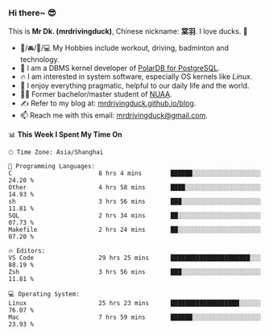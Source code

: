 ### Hi there~ 😎

This is **Mr Dk. (mrdrivingduck)**, Chinese nickname: **棠羽**. I love ducks. 🦆

- 💪/🚘/🏸/💻 My Hobbies include workout, driving, badminton and technology.
- 🍊 I am a DBMS kernel developer of [PolarDB for PostgreSQL](https://github.com/ApsaraDB/PolarDB-for-PostgreSQL).
- 🔥 I am interested in system software, especially OS kernels like *Linux*.
- 🔧 I enjoy everything pragmatic, helpful to our daily life and the world.
- 👨‍🎓 Former bachelor/master student of [NUAA](https://en.wikipedia.org/wiki/Nanjing_University_of_Aeronautics_and_Astronautics).
- ✍ Refer to my blog at: [mrdrivingduck.github.io/blog](https://mrdrivingduck.github.io/blog/).
- 📫 Reach me with this email: [mrdrivingduck@gmail.com](mailto:mrdrivingduck@gmail.com).

<!--START_SECTION:waka-->
📊 **This Week I Spent My Time On** 

```text
🕑︎ Time Zone: Asia/Shanghai

💬 Programming Languages: 
C                        8 hrs 4 mins        ██████░░░░░░░░░░░░░░░░░░░   24.20 % 
Other                    4 hrs 58 mins       ████░░░░░░░░░░░░░░░░░░░░░   14.93 % 
sh                       3 hrs 56 mins       ███░░░░░░░░░░░░░░░░░░░░░░   11.81 % 
SQL                      2 hrs 34 mins       ██░░░░░░░░░░░░░░░░░░░░░░░   07.73 % 
Makefile                 2 hrs 24 mins       ██░░░░░░░░░░░░░░░░░░░░░░░   07.20 % 

🔥 Editors: 
VS Code                  29 hrs 25 mins      ██████████████████████░░░   88.19 % 
Zsh                      3 hrs 56 mins       ███░░░░░░░░░░░░░░░░░░░░░░   11.81 % 

💻 Operating System: 
Linux                    25 hrs 23 mins      ███████████████████░░░░░░   76.07 % 
Mac                      7 hrs 59 mins       ██████░░░░░░░░░░░░░░░░░░░   23.93 % 
```


<!--END_SECTION:waka-->

<!-- ![Mr Dk.'s GitHub Stats](https://github-readme-stats.vercel.app/api?username=mrdrivingduck&count_private&show_icons=true&theme=buefy) -->

<!-- ![Most Used Languages](https://github-readme-stats.vercel.app/api/top-langs/?username=mrdrivingduck&exclude_repo=mips32-CPU,snort-tcp-socket&theme=buefy&layout=compact&langs_count=10) -->


<!--
**mrdrivingduck/mrdrivingduck** is a ✨ _special_ ✨ repository because its `README.md` (this file) appears on your GitHub profile.

Here are some ideas to get you started:

- 🔭 I’m currently working on ...
- 🌱 I’m currently learning ...
- 👯 I’m looking to collaborate on ...
- 🤔 I’m looking for help with ...
- 💬 Ask me about ...
- 📫 How to reach me: ...
- 😄 Pronouns: ...
- ⚡ Fun fact: ...
-->

